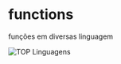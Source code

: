 # functions
funções em diversas linguagem


![TOP Linguagens](https://github-readme-stats.vercel.app/api/top-langs/?username=IMNascimento&layout=compact&theme=dracula)
